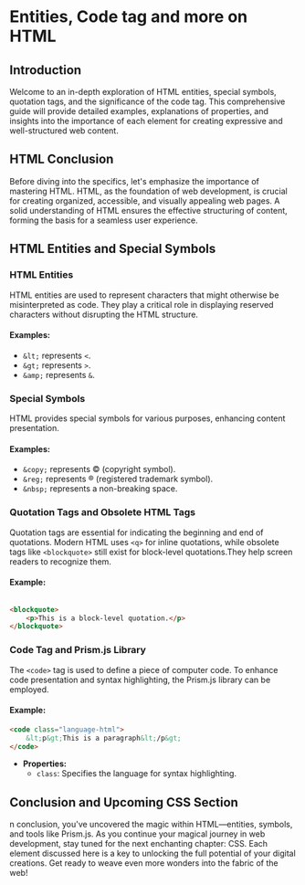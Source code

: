 # Entities, Code tag and more on HTML

## Introduction

Welcome to an in-depth exploration of HTML entities, special symbols, quotation tags, and the significance of the code
tag. This comprehensive guide will provide detailed examples, explanations of properties, and insights into the
importance of each element for creating expressive and well-structured web content.

## HTML Conclusion

Before diving into the specifics, let's emphasize the importance of mastering HTML. HTML, as the foundation of web
development, is crucial for creating organized, accessible, and visually appealing web pages. A solid understanding of
HTML ensures the effective structuring of content, forming the basis for a seamless user experience.

## HTML Entities and Special Symbols

### HTML Entities

HTML entities are used to represent characters that might otherwise be misinterpreted as code. They play a critical role
in displaying reserved characters without disrupting the HTML structure.

#### Examples:

- `&lt;` represents `<`.
- `&gt;` represents `>`.
- `&amp;` represents `&`.

### Special Symbols

HTML provides special symbols for various purposes, enhancing content presentation.

#### Examples:

- `&copy;` represents © (copyright symbol).
- `&reg;` represents ® (registered trademark symbol).
- `&nbsp;` represents a non-breaking space.

### Quotation Tags and Obsolete HTML Tags

Quotation tags are essential for indicating the beginning and end of quotations. Modern HTML uses `<q>` for inline
quotations, while obsolete tags like `<blockquote>` still exist for block-level quotations.They help screen readers to
recognize them.

#### Example:

```html

<blockquote>
    <p>This is a block-level quotation.</p>
</blockquote>
```

### Code Tag and Prism.js Library

The `<code>` tag is used to define a piece of computer code. To enhance code presentation and syntax highlighting, the
Prism.js library can be employed.

#### Example:

```html
<code class="language-html">
    &lt;p&gt;This is a paragraph&lt;/p&gt;
</code>
```

- **Properties:**
    - `class`: Specifies the language for syntax highlighting.

## Conclusion and Upcoming CSS Section

n conclusion, you've uncovered the magic within HTML—entities, symbols, and tools like Prism.js. As you continue your
magical journey in web development, stay tuned for the next enchanting chapter: CSS. Each element discussed here is a
key to unlocking the full potential of your digital creations. Get ready to weave even more wonders into the fabric of
the web!